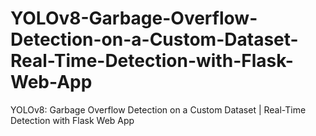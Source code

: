 # YOLOv8-Garbage-Overflow-Detection-on-a-Custom-Dataset-Real-Time-Detection-with-Flask-Web-App
YOLOv8: Garbage Overflow Detection on a Custom Dataset | Real-Time Detection with Flask Web App
